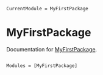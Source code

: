 ```@meta
CurrentModule = MyFirstPackage
```

# MyFirstPackage

Documentation for [MyFirstPackage](https://github.com/jamesquinlan/MyFirstPackage.jl).

```@index
```

```@autodocs
Modules = [MyFirstPackage]
```
